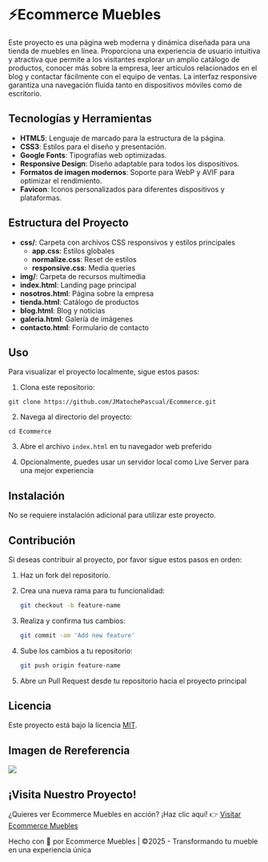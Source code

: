 # ⚡️Ecommerce Muebles

Este proyecto es una página web moderna y dinámica diseñada para una tienda de muebles en línea. Proporciona una experiencia de usuario intuitiva y atractiva que permite a los visitantes explorar un amplio catálogo de productos, conocer más sobre la empresa, leer artículos relacionados en el blog y contactar fácilmente con el equipo de ventas. La interfaz responsive garantiza una navegación fluida tanto en dispositivos móviles como de escritorio.

## Tecnologías y Herramientas

- **HTML5**: Lenguaje de marcado para la estructura de la página.
- **CSS3**: Estilos para el diseño y presentación.
- **Google Fonts**: Tipografías web optimizadas.
- **Responsive Design**: Diseño adaptable para todos los dispositivos.
- **Formatos de imagen modernos**: Soporte para WebP y AVIF para optimizar el rendimiento.
- **Favicon**: Iconos personalizados para diferentes dispositivos y plataformas.

## Estructura del Proyecto

- **css/**: Carpeta con archivos CSS responsivos y estilos principales
  - **app.css**: Estilos globales
  - **normalize.css**: Reset de estilos
  - **responsive.css**: Media queries
- **img/**: Carpeta de recursos multimedia
- **index.html**: Landing page principal
- **nosotros.html**: Página sobre la empresa
- **tienda.html**: Catálogo de productos
- **blog.html**: Blog y noticias
- **galeria.html**: Galería de imágenes
- **contacto.html**: Formulario de contacto

## Uso

Para visualizar el proyecto localmente, sigue estos pasos:

1. Clona este repositorio:

```
git clone https://github.com/JMatochePascual/Ecommerce.git
```

2. Navega al directorio del proyecto:

```
cd Ecommerce
```

3. Abre el archivo `index.html` en tu navegador web preferido

4. Opcionalmente, puedes usar un servidor local como Live Server para una mejor experiencia

## Instalación

No se requiere instalación adicional para utilizar este proyecto.

## Contribución

Si deseas contribuir al proyecto, por favor sigue estos pasos en orden:

1. Haz un fork del repositorio.

2. Crea una nueva rama para tu funcionalidad:
   ```bash
   git checkout -b feature-name
   ```
3. Realiza y confirma tus cambios:
   ```bash
   git commit -am 'Add new feature'
   ```
4. Sube los cambios a tu repositorio:
   ```bash
   git push origin feature-name
   ```
5. Abre un Pull Request desde tu repositorio hacia el proyecto principal

## Licencia

Este proyecto está bajo la licencia [MIT](https://opensource.org/licenses/MIT).

## Imagen de Rereferencia

![](https://i.postimg.cc/8zF6mGhQ/Ecomerce.png)

## ¡Visita Nuestro Proyecto!

¿Quieres ver Ecommerce Muebles en acción? ¡Haz clic aquí! 👉 [Visitar Ecommerce Muebles](https://jmatochepascual.github.io/Ecommerce/)

Hecho con 💚 por Ecommerce Muebles | ©2025 - Transformando tu mueble en una experiencia única
